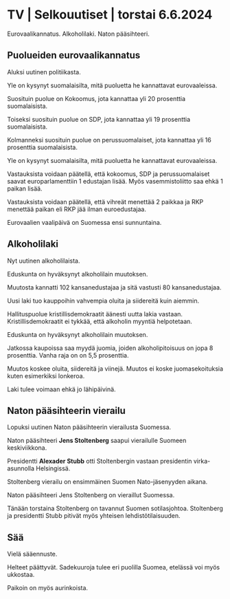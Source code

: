 # TV \| Selkouutiset \| torstai 6.6.2024

Eurovaalikannatus. Alkoholilaki. Naton pääsihteeri.

## Puolueiden eurovaalikannatus

Aluksi uutinen politiikasta.

Yle on kysynyt suomalaisilta, mitä puoluetta he kannattavat eurovaaleissa.

Suosituin puolue on Kokoomus, jota kannattaa yli 20 prosenttia suomalaisista.

Toiseksi suosituin puolue on SDP, jota kannattaa yli 19 prosenttia suomalaisista.

Kolmanneksi suosituin puolue on perussuomalaiset, jota kannattaa yli 16 prosenttia suomalaisista.

Yle on kysynyt suomalaisilta, mitä puoluetta he kannattavat eurovaaleissa.

Vastauksista voidaan päätellä, että kokoomus, SDP ja perussuomalaiset saavat europarlamenttiin 1 edustajan lisää. Myös vasemmistoliitto saa ehkä 1 paikan lisää.

Vastauksista voidaan päätellä, että vihreät menettää 2 paikkaa ja RKP menettää paikan eli RKP jää ilman euroedustajaa.

Eurovaalien vaalipäivä on Suomessa ensi sunnuntaina.

## Alkoholilaki

Nyt uutinen alkoholilaista.

Eduskunta on hyväksynyt alkoholilain muutoksen.

Muutosta kannatti 102 kansanedustajaa ja sitä vastusti 80 kansanedustajaa.

Uusi laki tuo kauppoihin vahvempia oluita ja siidereitä kuin aiemmin.

Hallituspuolue kristillisdemokraatit äänesti uutta lakia vastaan. Kristillisdemokraatit ei tykkää, että alkoholin myyntiä helpotetaan.

Eduskunta on hyväksynyt alkoholilain muutoksen.

Jatkossa kaupoissa saa myydä juomia, joiden alkoholipitoisuus on jopa 8 prosenttia. Vanha raja on on 5,5 prosenttia.

Muutos koskee oluita, siidereitä ja viinejä. Muutos ei koske juomasekoituksia kuten esimerkiksi lonkeroa.

Laki tulee voimaan ehkä jo lähipäivinä.

## Naton pääsihteerin vierailu

Lopuksi uutinen Naton pääsihteerin vierailusta Suomessa.

Naton pääsihteeri **Jens Stoltenberg** saapui vierailulle Suomeen keskiviikkona.

Presidentti **Alexader Stubb** otti Stoltenbergin vastaan presidentin virka-asunnolla Helsingissä.

Stoltenberg vierailu on ensimmäinen Suomen Nato-jäsenyyden aikana.

Naton pääsihteeri Jens Stoltenberg on vieraillut Suomessa.

Tänään torstaina Stoltenberg on tavannut Suomen sotilasjohtoa. Stoltenberg ja presidentti Stubb pitivät myös yhteisen lehdistötilaisuuden.

## Sää

Vielä sääennuste.

Helteet päättyvät. Sadekuuroja tulee eri puolilla Suomea, etelässä voi myös ukkostaa.

Paikoin on myös aurinkoista.

